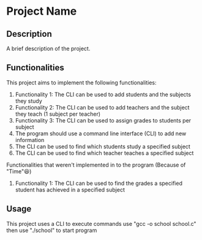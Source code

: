 # Project Name

## Description

A brief description of the project.

## Functionalities

This project aims to implement the following functionalities:

1. Functionality 1: The CLI can be used to add students and the subjects they study
2. Functionality 2: The CLI can be used to add teachers and the subject they teach (1 subject per teacher)
3. Functionality 3: The CLI can be used to assign grades to students per subject
4. The program should use a command line interface (CLI) to add new information​
5. The CLI can be used to find which students study a specified subject
6. The CLI can be used to find which teacher teaches a specified subject


Functionalities that weren't implemented in to the program (Because of "Time"😆)

1. Functionality 1: The CLI can be used to find the grades a specified student has achieved in a specified subject


## Usage

This project uses a CLI to execute commands use "gcc -o school school.c" then use "./school" to start program



